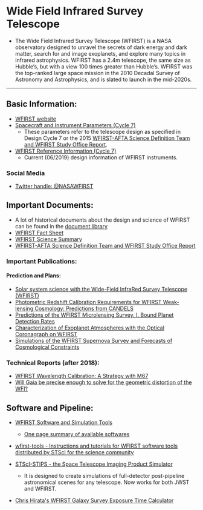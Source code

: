 # Wide Field Infrared Survey Telescope

* The Wide Field Infrared Survey Telescope (WFIRST) is a NASA observatory designed to unravel the secrets of dark energy and dark matter, search for and image exoplanets, and explore many topics in infrared astrophysics. WFIRST has a 2.4m telescope, the same size as Hubble’s, but with a view 100 times greater than Hubble’s. WFIRST was the top-ranked large space mission in the 2010 Decadal Survey of Astronomy and Astrophysics, and is slated to launch in the mid-2020s.

----

## Basic Information:

* [WFIRST website](https://wfirst.gsfc.nasa.gov/)
* [Spacecraft and Instrument Parameters (Cycle 7)](https://wfirst.ipac.caltech.edu/sims/Param_db.html)
    - These parameters refer to the telescope design as specified in Design Cycle 7 or the 2015 [WFIRST-AFTA Science Definition Team and WFIRST Study Office Report](https://wfirst.ipac.caltech.edu/docs/WFIRST-AFTA_SDT_Report_150310_Final.pdf).
* [WFIRST Reference Information (Cycle 7)](https://wfirst.gsfc.nasa.gov/science/WFIRST_Reference_Information.html)
    - Current (06/2019) design information of WFIRST instruments.

### Social Media

* [Twitter handle: @NASAWFIRST](https://twitter.com/nasawfirst?lang=en)

## Important Documents:

* A lot of historical documents about the design and science of WFIRST can be found in the [document library](https://wfirst.gsfc.nasa.gov/library.html)
* [WFIRST Fact Sheet](http://www.stsci.edu/files/live/sites/www/files/home/wfirst/_documents/WFIRST-FactSheet-001.pdf)
* [WFIRST Science Summary](http://www.stsci.edu/files/live/sites/www/files/home/wfirst/_documents/WFIRST-ScienceSheet-001.pdf)
* [WFIRST-AFTA Science Definition Team and WFIRST Study Office Report](https://wfirst.ipac.caltech.edu/docs/WFIRST-AFTA_SDT_Report_150310_Final.pdf)

### Important Publications:

#### Prediction and Plans:

* [Solar system science with the Wide-Field InfraRed Survey Telescope (WFIRST)](https://arxiv.org/abs/1709.02763)
* [Photometric Redshift Calibration Requirements for WFIRST Weak-lensing Cosmology: Predictions from CANDELS](https://arxiv.org/abs/1808.10458)
* [Predictions of the WFIRST Microlensing Survey. I. Bound Planet Detection Rates](https://arxiv.org/abs/1808.02490)
* [Characterization of Exoplanet Atmospheres with the Optical Coronagraph on WFIRST](https://ui.adsabs.harvard.edu/abs/2019AJ....157..132L/abstract)
* [Simulations of the WFIRST Supernova Survey and Forecasts of Cosmological Constraints](https://ui.adsabs.harvard.edu/abs/2018ApJ...867...23H/abstract)

### Technical Reports (after 2018):

* [WFIRST Wavelength Calibration: A Strategy with M67](http://www.stsci.edu/files/live/sites/www/files/home/wfirst/_documents/WFIRST-STSCI-TR1901.pdf)
* [Will Gaia be precise enough to solve for the geometric distortion of the WFI?](http://www.stsci.edu/files/live/sites/www/files/home/wfirst/_documents/WFIRST-STScI-TR1801.pdf)

## Software and Pipeline:

* [WFIRST Software and Simulation Tools](http://www.stsci.edu/wfirst/science-planning-toolbox)
    - [One page summary of available softwares](http://www.stsci.edu/files/live/sites/www/files/home/wfirst/_documents/WFIRST-at-STScI-001.pdf)

* [wfirst-tools - Instructions and tutorials for WFIRST software tools distributed by STScI for the science community](https://github.com/spacetelescope/wfirst-tools)

* [STScI-STIPS - the Space Telescope Imaging Product Simulator](https://github.com/spacetelescope/STScI-STIPS)
    - It is designed to create simulations of full-detector post-pipeline astronomical scenes for any telescope. Now works for both JWST and WFIRST.

* [Chris Hirata's WFIRST Galaxy Survey Exposure Time Calculator](https://wfirst.gsfc.nasa.gov/science/etc14.html)